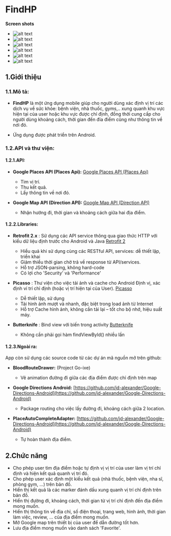 
# FindHP

**Screen shots**

- ![alt text](https://i.imgur.com/00AlTcA.png)
- ![alt text](https://i.imgur.com/BEF0e6I.png)
- ![alt text](https://i.imgur.com/E8PO7tQ.png)
- ![alt text](https://i.imgur.com/vzKX3bT.png)
- ![alt text](https://i.imgur.com/lU5NVGJ.png)
- ![alt text](https://i.imgur.com/lH4IWH7.png)

## 1.Giới thiệu
### 1.1.Mô tả:

- **FindHP** là một ứng dụng mobile giúp cho người dùng xác định vị trí các dịch vụ về sức khỏe: bệnh viện, nhà thuốc, gyms,.. xung quanh khu vực hiện tại của user hoặc khu vực được chỉ định, đồng thời cung cấp cho người dùng khoảng cách, thời gian đến đỉa điểm cũng như thông tin về nơi đó.

- Ứng dụng được phát triển trên Android.

### 1.2.API và thư viện:
#### 1.2.1.API:

- **Google Places API (Places Api):**
[Google Places API (Places Api)](https://developers.google.com/places/web-service/)
  - Tìm vị trí.
  - Thu kết quả.
  - Lấy thông tin về nơi đó.

- **Google Map API (Direction API):**
[Google Map API (Direction API)](https://developers.google.com/maps/documentation/directions/)
  - Nhận hướng đi, thời gian và khoảng cách giữa hai địa điểm.

#### 1.2.2.Libraries:

- **Retrofit 2.x** : Sử dụng các API service thông qua giao thức HTTP với kiểu dữ liệu định trước cho Android và Java
[Retrofit 2](http://square.github.io/retrofit/)
  - Hiểu quả khi sử dụng cùng các RESTful API, services: dễ thiết lập, triển khai
  - Giảm thiểu thời gian chờ trả về response từ API/services.
  - Hỗ trợ JSON-parsing, không hard-code
  - Có lợi cho &#39;Security&#39; và &#39;Performance&#39;

- **Picasso** : Thư viện cho việc tải ảnh và cache cho Android
Định vị, xác định ví trí chỉ định (hoặc vị trí hiện tại của User).
[Picasso](http://square.github.io/picasso/)
  - Dễ thiết lập, sử dụng
  - Tải hình ảnh mượt và nhanh, đặc biệt trong load ảnh từ Internet
  - Hỗ trợ Cache hình ảnh, không cần tải lại – tốt cho bộ nhớ, hiệu suất máy.

- **Butterknife** : Bind view với biến trong activity
[Butterknife](https://github.com/JakeWharton/butterknife)
  - Không cần phải gọi hàm findViewById() nhiều lần

#### 1.2.3.Ngoài ra:
App còn sử dụng các source code từ các dự án mã nguồn mở trên github:

- **BloodRouteDrawer:** (Project Go-ixe)
  - Vẽ animation đường đi giữa các địa điểm được chỉ định trên map
  
- **Google Directions Android:**
[https://github.com/jd-alexander/Google-Directions-Android](https://github.com/jd-alexander/Google-Directions-Android)
  - Package routing cho việc lấy đường đi, khoảng cách giữa 2 location.
  
- **PlaceAutoCompleteAdapter:**
[https://github.com/jd-alexander/Google-Directions-Android](https://github.com/jd-alexander/Google-Directions-Android)
  - Tự hoàn thành địa điểm.

## 2.Chức năng

- Cho phép user tìm địa điểm hoặc tự định vị vị trí của user làm vị trí chỉ định và hiện kết quả quanh vị trí đó.
- Cho phép user xác định một kiểu kết quả (nhà thuốc, bệnh viện, nha sĩ, phòng gym, …) trên bản đồ.
- Hiển thị kết quả là các marker đánh dấu xung quanh vị trí chỉ định trên bản đồ.
- Hiển thị đường đi, khoảng cách, thời gian từ vị trí chỉ định đến địa điểm mong muốn.
- Hiển thị thông tin về địa chỉ, số điện thoại, trang web, hình ảnh, thời gian làm việc, review, … của địa điểm mong muốn.
- Mở Google map trên thiết bị của user để dẫn đường tốt hơn.
- Lưu địa điểm mong muốn vào danh sách &#39;Favorite&#39;.




